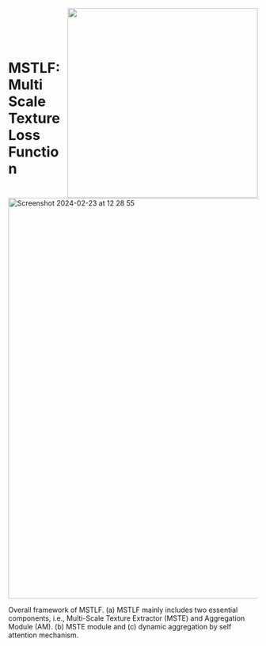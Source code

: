 
<img src='imgs/horse2zebra.gif' align="right" width=384>

<br><br><br>

# MSTLF: Multi Scale Texture Loss Function

<img width="811" alt="Screenshot 2024-02-23 at 12 28 55" src="https://github.com/FrancescoDiFeola/DenoTextureLoss/assets/114158160/bb52661c-d798-4e56-b482-5815634a3ff7">



Overall framework of MSTLF. (a) MSTLF mainly includes two essential components, i.e., Multi-Scale Texture Extractor (MSTE) and Aggregation Module (AM). (b) MSTE module and (c) dynamic aggregation by self attention mechanism.
